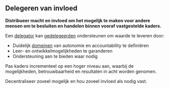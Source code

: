 ## Delegeren van invloed

**Distribueer macht en invloed om het mogelijk te maken voor andere mensen om te besluiten en handelen binnen vooraf vastgestelde kaders.**

Een [delegator](glossary:delegator) kan [gedelegeerden](glossary:delegatee) ondersteunen om waarde te leveren door:

- Duidelijk [domeinen](glossary:domain) van autonomie en accountability te definiëren
- Leer- en ontwikkelmogelijkheden te garanderen
- Ondersteuning aan te bieden waar nodig

Pas kaders incrementeel op een hoger niveau aan, waarbij de mogelijkheden, betrouwbaarheid en resultaten in acht worden genomen.

Decentraliseer zoveel mogelijk en hou zoveel invloed als nodig vast.